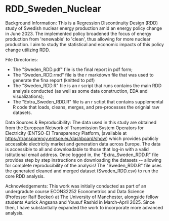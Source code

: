 # RDD_Sweden_Nuclear
Background Information:
This is a Regression Discontinuity Design (RDD) study of Swedish nuclear energy production amid an energy policy change in June 2023. The implemented policy broadened the focus of energy production from 'renewable' to 'clean', thus allowing for more nuclear production. I aim to study the statistical and economic impacts of this policy change utilizing RDD.

File Directories:
- The "Sweden_RDD.pdf" file is the final report in pdf form;
- The "Sweden_RDD.rmd" file is the r markdown file that was used to generate the fina report (knitted to pdf)
- The "Sweden_RDD.R" file is an r script that runs contains the main RDD analysis conducted (as well as some data construction, EDA and visualizations);
- The "Extra_Sweden_RDD.R" file is an r sctipt that contains supplemental R code that loads, cleans, merges, and pre-processes the orignial raw datasets.

Data Sources & Reproducibility:
The data used in this study are obtained from the European Network of Transmission System Operators for Electricity (ENTSO-E) Transparency Platform, (available at https://transparency.entsoe.eu/dashboard/show) which provides publicly accessible electricity market and generation data across Europe. The data is accessible to all and downloadable to those that log-in with a valid istitutional email address. Once logged in, the "Extra_Sweden_RDD.R" file provides step by step instructions on downloading the datasets -- allowing for complete reproducibility of the analysis! The "Sweden_RDD.R" file uses the generated cleaned and merged dataset (Sweden_RDD.csv) to run the core RDD analysis. 

Acknowledgements:
This work was initially conducted as part of an undergradute course ECON32252 Econometrics and Data Science (Professor Ralf Becker) at The University of Manchester, alongside fellow students Aurick Angsana and Yousuf Rashid in March-April 2025. Since then, I have substantially expanded the work to incorporate more advanced analysis. 
